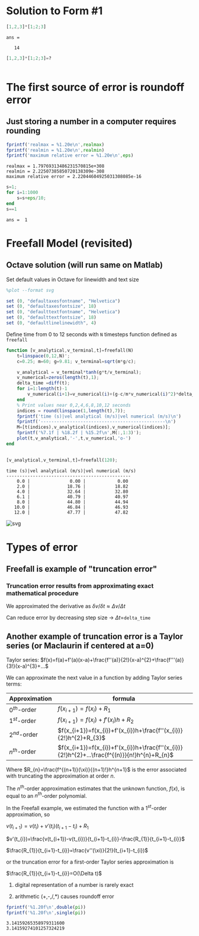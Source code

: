 
# Solution to Form #1


```octave
[1,2,3]*[1;2;3]
```

    ans =
    
       14
    



```octave
[1,2,3]*[1;2;3]=?
```


```octave

```

# The first source of error is roundoff error
## Just storing a number in a computer requires rounding


```octave
fprintf('realmax = %1.20e\n',realmax)
fprintf('realmin = %1.20e\n',realmin)
fprintf('maximum relative error = %1.20e\n',eps)

```

    realmax = 1.79769313486231570815e+308
    realmin = 2.22507385850720138309e-308
    maximum relative error = 2.22044604925031308085e-16



```octave
s=1;
for i=1:1000
    s=s+eps/10;
end
s==1
```

    ans =  1


# Freefall Model (revisited)
## Octave solution (will run same on Matlab)

Set default values in Octave for linewidth and text size


```octave
%plot --format svg
```


```octave
set (0, "defaultaxesfontname", "Helvetica")
set (0, "defaultaxesfontsize", 18)
set (0, "defaulttextfontname", "Helvetica")
set (0, "defaulttextfontsize", 18) 
set (0, "defaultlinelinewidth", 4)
```

Define time from 0 to 12 seconds with `N` timesteps 
function defined as `freefall`


```octave
function [v_analytical,v_terminal,t]=freefall(N)
    t=linspace(0,12,N)';
    c=0.25; m=60; g=9.81; v_terminal=sqrt(m*g/c);

    v_analytical = v_terminal*tanh(g*t/v_terminal);
    v_numerical=zeros(length(t),1);
    delta_time =diff(t);
    for i=1:length(t)-1
        v_numerical(i+1)=v_numerical(i)+(g-c/m*v_numerical(i)^2)*delta_time(i);
    end
    % Print values near 0,2,4,6,8,10,12 seconds
    indices = round(linspace(1,length(t),7));
    fprintf('time (s)|vel analytical (m/s)|vel numerical (m/s)\n')
    fprintf('-----------------------------------------------\n')
    M=[t(indices),v_analytical(indices),v_numerical(indices)];
    fprintf('%7.1f | %18.2f | %15.2f\n',M(:,1:3)');
    plot(t,v_analytical,'-',t,v_numerical,'o-')
end
    
```


```octave
[v_analytical,v_terminal,t]=freefall(120);
```

    time (s)|vel analytical (m/s)|vel numerical (m/s)
    -----------------------------------------------
        0.0 |               0.00 |            0.00
        2.0 |              18.76 |           18.82
        4.0 |              32.64 |           32.80
        6.1 |              40.79 |           40.97
        8.0 |              44.80 |           44.94
       10.0 |              46.84 |           46.93
       12.0 |              47.77 |           47.82



![svg](output_13_1.svg)


# Types of error
## Freefall is example of "truncation error"
### Truncation error results from approximating exact mathematical procedure

We approximated the derivative as $\delta v/\delta t\approx\Delta v/\Delta t$

Can reduce error by decreasing step size -> $\Delta t$=`delta_time`

## Another example of truncation error is a Taylor series (or Maclaurin if centered at a=0)

Taylor series:
$f(x)=f(a)+f'(a)(x-a)+\frac{f''(a)}{2!}(x-a)^{2}+\frac{f'''(a)}{3!}(x-a)^{3}+...$

We can approximate the next value in a function by adding Taylor series terms:

|Approximation | formula |
|---|-------------------------|
|$0^{th}$-order | $f(x_{i+1})=f(x_{i})+R_{1}$ |
|$1^{st}$-order | $f(x_{i+1})=f(x_{i})+f'(x_{i})h+R_{2}$ |
|$2^{nd}$-order | $f(x_{i+1})=f(x_{i})+f'(x_{i})h+\frac{f''(x_{i})}{2!}h^{2}+R_{3}$|
|$n^{th}$-order | $f(x_{i+1})=f(x_{i})+f'(x_{i})h+\frac{f''(x_{i})}{2!}h^{2}+...\frac{f^{(n)}}{n!}h^{n}+R_{n}$|

Where $R_{n}=\frac{f^{(n+1)}(\xi)}{(n+1)!}h^{n+1}$ is the error associated with truncating the approximation at order $n$.

The $n^{th}$-order approximation estimates that the unknown function, $f(x)$, is equal to an $n^{th}$-order polynomial. 

In the Freefall example, we estimated the function with a $1^{st}$-order approximation, so 

$v(t_{i+1})=v(t_{i})+v'(t_{i})(t_{i+1}-t_{i})+R_{1}$

$v'(t_{i})=\frac{v(t_{i+1})-v(t_{i})}{t_{i+1}-t_{i}}-\frac{R_{1}}{t_{i+1}-t_{i}}$

$\frac{R_{1}}{t_{i+1}-t_{i}}=\frac{v''(\xi)}{2!}(t_{i+1}-t_{i})$

or the truncation error for a first-order Taylor series approximation is

$\frac{R_{1}}{t_{i+1}-t_{i}}=O(\Delta t)$


1. digital representation of a number is rarely exact

2. arithmetic (+,-,/,\*) causes roundoff error


```octave
fprintf('%1.20f\n',double(pi))
fprintf('%1.20f\n',single(pi))
```

    3.14159265358979311600
    3.14159274101257324219



```octave

```
